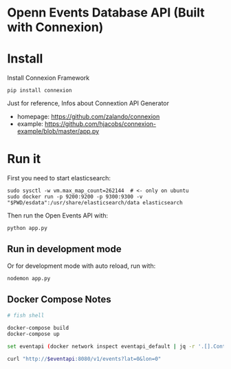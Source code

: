 # Openn Events Database API (Built with Connexion)

# Install

Install Connexion Framework

    pip install connexion

Just for reference, Infos about Connextion API Generator

 *  homepage: https://github.com/zalando/connexion
 *  example: https://github.com/hjacobs/connexion-example/blob/master/app.py

# Run it

First you need to start elasticsearch:

    sudo sysctl -w vm.max_map_count=262144 	# <- only on ubuntu
    sudo docker run -p 9200:9200 -p 9300:9300 -v "$PWD/esdata":/usr/share/elasticsearch/data elasticsearch

Then run the Open Events API with:

    python app.py


## Run in development mode

Or for development mode with auto reload, run with:

    nodemon app.py


## Docker Compose Notes

```bash
# fish shell

docker-compose build
docker-compose up

set eventapi (docker network inspect eventapi_default | jq -r '.[].Containers | to_entries | .[] | select(.value.Name == "eventapi_api_1") | .value.IPv4Address | split("/")[0]')

curl "http://$eventapi:8080/v1/events?lat=0&lon=0"
```
